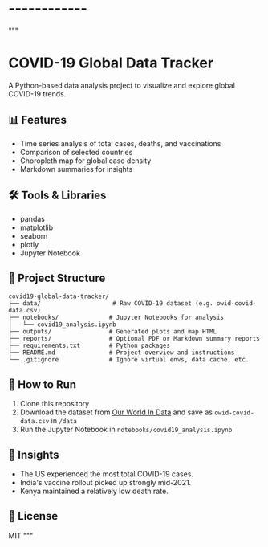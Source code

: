 # ------------
"""
# COVID-19 Global Data Tracker

A Python-based data analysis project to visualize and explore global COVID-19 trends.

## 📊 Features
- Time series analysis of total cases, deaths, and vaccinations
- Comparison of selected countries
- Choropleth map for global case density
- Markdown summaries for insights

## 🛠️ Tools & Libraries
- pandas
- matplotlib
- seaborn
- plotly
- Jupyter Notebook

## 📁 Project Structure
```
covid19-global-data-tracker/
├── data/                    # Raw COVID-19 dataset (e.g. owid-covid-data.csv)
├── notebooks/              # Jupyter Notebooks for analysis
│   └── covid19_analysis.ipynb
├── outputs/                # Generated plots and map HTML
├── reports/                # Optional PDF or Markdown summary reports
├── requirements.txt        # Python packages
├── README.md               # Project overview and instructions
└── .gitignore              # Ignore virtual envs, data cache, etc.
```

## 🚀 How to Run
1. Clone this repository
2. Download the dataset from [Our World In Data](https://github.com/owid/covid-19-data/tree/master/public/data) and save as `owid-covid-data.csv` in `/data`
3. Run the Jupyter Notebook in `notebooks/covid19_analysis.ipynb`

## 📌 Insights
- The US experienced the most total COVID-19 cases.
- India's vaccine rollout picked up strongly mid-2021.
- Kenya maintained a relatively low death rate.

## 📜 License
MIT
"""
